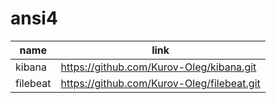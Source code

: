 # ansi4

|name|link|
|-----------------------|----------|
| kibana |  https://github.com/Kurov-Oleg/kibana.git |
|filebeat|https://github.com/Kurov-Oleg/filebeat.git|